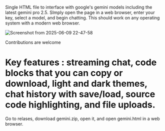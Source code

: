 Single HTML file to interface with google's gemini models including the latest gemini pro 2.5. 
SImply open the page in a web browser, enter your key, select a model, and begin chatting.
This should work on any operating system with a modern web browser.


![Screenshot from 2025-06-09 22-47-58](https://github.com/user-attachments/assets/c2b0f92d-28ab-44da-8607-9a7b00d7e9d9)

Contributions are welcome

# Key features : streaming chat, code blocks that you can copy or download, light and dark themes, chat history with save/load, source code highlighting, and file uploads.

Go to relases, download gemini.zip, open it, and open gemini.html in a web browser.

